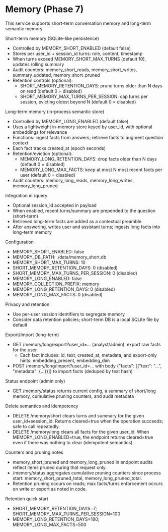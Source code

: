 # Memory (Phase 7)

This service supports short-term conversation memory and long-term semantic memory.

Short-term memory (SQLite-like persistence)
- Controlled by MEMORY_SHORT_ENABLED (default false)
- Stores per user_id + session_id turns: role, content, timestamp
- When turns exceed MEMORY_SHORT_MAX_TURNS (default 10), updates rolling summary
- Audit counters: memory_short_reads, memory_short_writes, summary_updated, memory_short_pruned
- Retention controls (optional):
  - SHORT_MEMORY_RETENTION_DAYS: prune turns older than N days on read (default 0 = disabled)
  - SHORT_MEMORY_MAX_TURNS_PER_SESSION: cap turns per session, evicting oldest beyond N (default 0 = disabled)

Long-term memory (in-process semantic store)
- Controlled by MEMORY_LONG_ENABLED (default false)
- Uses a lightweight in-memory store keyed by user_id, with optional embeddings for relevance
- Functions: ingest facts from answers; retrieve facts to augment question context
- Each fact tracks created_at (epoch seconds)
- Retention/eviction (optional):
  - MEMORY_LONG_RETENTION_DAYS: drop facts older than N days (default 0 = disabled)
  - MEMORY_LONG_MAX_FACTS: keep at most N most recent facts per user (default 0 = disabled)
- Audit counters: memory_long_reads, memory_long_writes, memory_long_pruned

Integration in /query
- Optional session_id accepted in payload
- When enabled, recent turns/summary are prepended to the question (short-term)
- Retrieved long-term facts are added as a contextual preamble
- After answering, writes user and assistant turns; ingests long facts into long-term memory

Configuration
- MEMORY_SHORT_ENABLED: false
- MEMORY_DB_PATH: ./data/memory_short.db
- MEMORY_SHORT_MAX_TURNS: 10
- SHORT_MEMORY_RETENTION_DAYS: 0 (disabled)
- SHORT_MEMORY_MAX_TURNS_PER_SESSION: 0 (disabled)
- MEMORY_LONG_ENABLED: false
- MEMORY_COLLECTION_PREFIX: memory
- MEMORY_LONG_RETENTION_DAYS: 0 (disabled)
- MEMORY_LONG_MAX_FACTS: 0 (disabled)

Privacy and retention
- Use per-user session identifiers to segregate memory
- Consider data retention policies; short-term DB is a local SQLite file by default

Export/Import (long-term)
- GET /memory/long/export?user_id=... (analyst/admin): export raw facts for the user
  - Each fact includes: id, text, created_at, metadata, and export-only hints: embedding_present, embedding_dim
- POST /memory/long/import?user_id=... with body {"facts": [{"text": "...", "metadata": {...}}]} to import facts (deduped by text hash)

Status endpoint (admin only)
- GET /memory/status returns current config, a summary of short/long memory, cumulative pruning counters, and audit metadata

Delete semantics and idempotency
- DELETE /memory/short clears turns and summary for the given user_id+session_id. Returns cleared=true when the operation succeeds; safe to call repeatedly.
- DELETE /memory/long clears all facts for the given user_id. When MEMORY_LONG_ENABLED=true, the endpoint returns cleared=true even if there was nothing to clear (idempotent semantics).

Counters and pruning notes
- memory_short_pruned and memory_long_pruned in endpoint audits reflect items pruned during that request only.
- /memory/status aggregates cumulative pruning counters since process start: memory_short_pruned_total, memory_long_pruned_total.
- Retention pruning occurs on reads; max facts/turns enforcement occurs on write or export as noted in code.

Retention quick start
- SHORT_MEMORY_RETENTION_DAYS=7; SHORT_MEMORY_MAX_TURNS_PER_SESSION=100
- MEMORY_LONG_RETENTION_DAYS=180; MEMORY_LONG_MAX_FACTS=500
